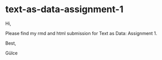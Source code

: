 # text-as-data-assignment-1

Hi, 

Please find my rmd and html submission for Text as Data: Assignment 1.

Best,

Gülce
